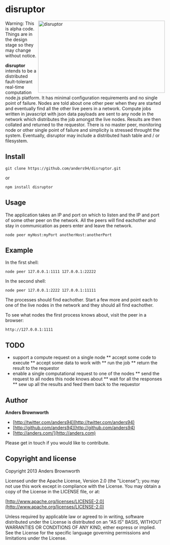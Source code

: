 disruptor
=========

<img src="http://anders.com/1offs/disruptor.png" width="400" height="228" alt="disruptor" align="right" />

Warning: This is alpha code. Things are in the design stage so they may change without notice.

**disruptor** intends to be a distributed fault-tolerant real-time computation node.js platform. It 
has minimal configuration requirements and no single point of failure. Nodes are told about one other 
peer when they are started and eventually find all the other live peers in a network. Compute jobs 
written in javascript with json data payloads are sent to any node in the network which distributes
the job amongst the live nodes. Results are then collated and returned to the requestor. There is no 
master peer, monitoring node or other single point of failure and simplicity is stressed throught the 
system. Eventually, disruptor may include a distributed hash table and / or filesystem.

Install
-----
    git clone https://github.com/anders94/disruptor.git

or

    npm install disruptor

Usage
-----
The application takes an IP and port on which to listen and the IP and port of some other peer 
on the network. All the peers will find eachother and stay in communication as peers enter and
leave the network.

    node peer myHost:myPort anotherHost:anotherPort

Example
-------
In the first shell:

    node peer 127.0.0.1:1111 127.0.0.1:22222

In the second shell:

    node peer 127.0.0.1:2222 127.0.0.1:11111

The processes should find eachother. Start a few more and point each to one of the live nodes in 
the network and they should all find eachother.

To see what nodes the first process knows about, visit the peer in a browser:

    http://127.0.0.1:1111

TODO
----
* support a compute request on a single node
** accept some code to execute
** accept some data to work with
** run the job
** return the result to the requestor
* enable a single computational request to one of the nodes
** send the request to all nodes this node knows about
** wait for all the responses
** sew up all the results and feed them back to the requestor

Author
------
**Anders Brownworth**

+ [http://twitter.com/anders94](http://twitter.com/anders94)
+ [http://github.com/anders94](http://github.com/anders94)
+ [http://anders.com/](http://anders.com)

Please get in touch if you would like to contribute.

Copyright and license
---------------------
Copyright 2013 Anders Brownworth

Licensed under the Apache License, Version 2.0 (the "License"); you may not use this work except 
in compliance with the License. You may obtain a copy of the License in the LICENSE file, or at:

  [http://www.apache.org/licenses/LICENSE-2.0](http://www.apache.org/licenses/LICENSE-2.0)

Unless required by applicable law or agreed to in writing, software distributed under the 
License is distributed on an "AS IS" BASIS, WITHOUT WARRANTIES OR CONDITIONS OF ANY KIND, either 
express or implied. See the License for the specific language governing permissions and
limitations under the License.
